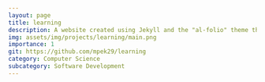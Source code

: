 ```yaml
---
layout: page
title: learning
description: A website created using Jekyll and the "al-folio" theme that i have created to archive what I've learned and pass it on to whoever wants it.
img: assets/img/projects/learning/main.png
importance: 1
git: https://github.com/mpek29/learning
category: Computer Science
subcategory: Software Development
---
```




